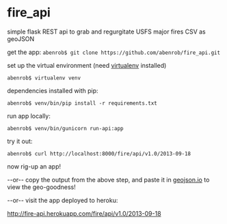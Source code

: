 fire_api
========

simple flask REST api to grab and regurgitate USFS major fires CSV as geoJSON

get the app:
```abenrob$ git clone https://github.com/abenrob/fire_api.git```

set up the virtual environment (need [virtualenv](https://pypi.python.org/pypi/virtualenv) installed)

```abenrob$ virtualenv venv```

dependencies installed with pip:

```abenrob$ venv/bin/pip install -r requirements.txt```

run app locally:

```abenrob$ venv/bin/gunicorn run-api:app```

try it out:

```abenrob$ curl http://localhost:8000/fire/api/v1.0/2013-09-18```

now rig-up an app! 

--or-- copy the output from the above step, and paste it in [geojson.io](http://geojson.io/) to view the geo-goodness!


--or-- visit the app deployed to heroku:

http://fire-api.herokuapp.com/fire/api/v1.0/2013-09-18
